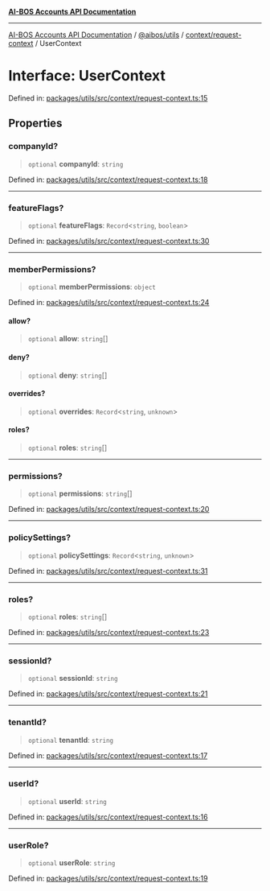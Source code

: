 [**AI-BOS Accounts API Documentation**](../../../../../README.md)

***

[AI-BOS Accounts API Documentation](../../../../../README.md) / [@aibos/utils](../../../README.md) / [context/request-context](../README.md) / UserContext

# Interface: UserContext

Defined in: [packages/utils/src/context/request-context.ts:15](https://github.com/pohlai88/accounts/blob/48103fb36d28b2b9bfb33472b6de2f719773cde9/packages/utils/src/context/request-context.ts#L15)

## Properties

### companyId?

> `optional` **companyId**: `string`

Defined in: [packages/utils/src/context/request-context.ts:18](https://github.com/pohlai88/accounts/blob/48103fb36d28b2b9bfb33472b6de2f719773cde9/packages/utils/src/context/request-context.ts#L18)

***

### featureFlags?

> `optional` **featureFlags**: `Record`\<`string`, `boolean`\>

Defined in: [packages/utils/src/context/request-context.ts:30](https://github.com/pohlai88/accounts/blob/48103fb36d28b2b9bfb33472b6de2f719773cde9/packages/utils/src/context/request-context.ts#L30)

***

### memberPermissions?

> `optional` **memberPermissions**: `object`

Defined in: [packages/utils/src/context/request-context.ts:24](https://github.com/pohlai88/accounts/blob/48103fb36d28b2b9bfb33472b6de2f719773cde9/packages/utils/src/context/request-context.ts#L24)

#### allow?

> `optional` **allow**: `string`[]

#### deny?

> `optional` **deny**: `string`[]

#### overrides?

> `optional` **overrides**: `Record`\<`string`, `unknown`\>

#### roles?

> `optional` **roles**: `string`[]

***

### permissions?

> `optional` **permissions**: `string`[]

Defined in: [packages/utils/src/context/request-context.ts:20](https://github.com/pohlai88/accounts/blob/48103fb36d28b2b9bfb33472b6de2f719773cde9/packages/utils/src/context/request-context.ts#L20)

***

### policySettings?

> `optional` **policySettings**: `Record`\<`string`, `unknown`\>

Defined in: [packages/utils/src/context/request-context.ts:31](https://github.com/pohlai88/accounts/blob/48103fb36d28b2b9bfb33472b6de2f719773cde9/packages/utils/src/context/request-context.ts#L31)

***

### roles?

> `optional` **roles**: `string`[]

Defined in: [packages/utils/src/context/request-context.ts:23](https://github.com/pohlai88/accounts/blob/48103fb36d28b2b9bfb33472b6de2f719773cde9/packages/utils/src/context/request-context.ts#L23)

***

### sessionId?

> `optional` **sessionId**: `string`

Defined in: [packages/utils/src/context/request-context.ts:21](https://github.com/pohlai88/accounts/blob/48103fb36d28b2b9bfb33472b6de2f719773cde9/packages/utils/src/context/request-context.ts#L21)

***

### tenantId?

> `optional` **tenantId**: `string`

Defined in: [packages/utils/src/context/request-context.ts:17](https://github.com/pohlai88/accounts/blob/48103fb36d28b2b9bfb33472b6de2f719773cde9/packages/utils/src/context/request-context.ts#L17)

***

### userId?

> `optional` **userId**: `string`

Defined in: [packages/utils/src/context/request-context.ts:16](https://github.com/pohlai88/accounts/blob/48103fb36d28b2b9bfb33472b6de2f719773cde9/packages/utils/src/context/request-context.ts#L16)

***

### userRole?

> `optional` **userRole**: `string`

Defined in: [packages/utils/src/context/request-context.ts:19](https://github.com/pohlai88/accounts/blob/48103fb36d28b2b9bfb33472b6de2f719773cde9/packages/utils/src/context/request-context.ts#L19)
